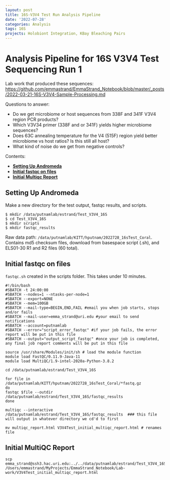 ```yaml
---
layout: post
title: 16S-V3V4 Test Run Analysis Pipeline
date: '2022-07-28'
categories: Analysis
tags: 16S
projects: Holobiont Integration, KBay Bleaching Pairs
---
```


# Analysis Pipeline for 16S V3V4 Test Sequencing Run 1

Lab work that produced these sequences: https://github.com/emmastrand/EmmaStrand_Notebook/blob/master/_posts/2022-03-21-16S-V3V4-Sample-Processing.md

Questions to answer:
- Do we get microbiome or host sequences from 338F and 341F V3V4 region PCR products?  
- Which V3V34 primer (338F and or 341F) yields higher microbiome sequences?  
- Does 63C annealing temperature for the V4 (515F) region yield better microbiome vs host ratios? Is this still all host?  
- What kind of noise do we get from negative controls?  

Contents:  
- [**Setting Up Andromeda**](#Setting_up)  
- [**Initial fastqc on files**](#fastqc)  
- [**Initial Multiqc Report**](#multiqc)    

## <a name="Setting_up"></a> **Setting Up Andromeda**

Make a new directory for the test output, fastqc results, and scripts.

```
$ mkdir /data/putnamlab/estrand/Test_V3V4_16S
$ cd Test_V3V4_16S
$ mkdir scripts
$ mkdir fastqc_results
```

Raw data path: `/data/putnamlab/KITT/hputnam/2022728_16sTest_Coral`. Contains md5 checksum files, download from basespace script (.sh), and ELS01-30 R1 and R2 files (60 total).

## <a name="fastqc"></a> **Initial fastqc on files**

`fastqc.sh` created in the scripts folder. This takes under 10 minutes.

```
#!/bin/bash
#SBATCH -t 24:00:00
#SBATCH --nodes=1 --ntasks-per-node=1
#SBATCH --export=NONE
#SBATCH --mem=100GB
#SBATCH --mail-type=BEGIN,END,FAIL #email you when job starts, stops and/or fails
#SBATCH --mail-user=emma_strand@uri.edu #your email to send notifications
#SBATCH --account=putnamlab                  
#SBATCH --error="script_error_fastqc" #if your job fails, the error report will be put in this file
#SBATCH --output="output_script_fastqc" #once your job is completed, any final job report comments will be put in this file

source /usr/share/Modules/init/sh # load the module function
module load FastQC/0.11.9-Java-11
module load MultiQC/1.9-intel-2020a-Python-3.8.2

cd /data/putnamlab/estrand/Test_V3V4_16S

for file in /data/putnamlab/KITT/hputnam/2022728_16sTest_Coral/*fastq.gz
do
fastqc $file --outdir /data/putnamlab/estrand/Test_V3V4_16S/fastqc_results         
done

multiqc --interactive /data/putnamlab/estrand/Test_V3V4_16S/fastqc_results  ### this file will output in whatever directory we cd'd to first

mv multiqc_report.html V3V4Test_initial_multiqc_report.html # renames file
```

## <a name="multiqc"></a> **Initial MultiQC Report**

```
scp emma_strand@ssh3.hac.uri.edu:../../data/putnamlab/estrand/Test_V3V4_16S/V3V4Test_initial_multiqc_report.html /Users/emmastrand/MyProjects/EmmaStrand_Notebook/Lab-work/V3V4Test_initial_multiqc_report.html
```
